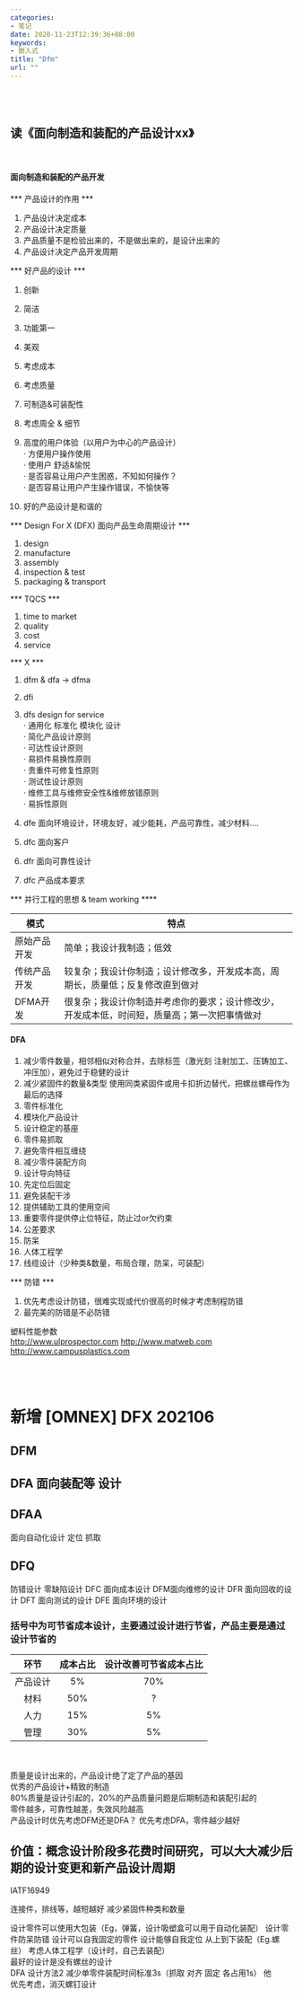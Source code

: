 ```yaml
---
categories:
- 笔记
date: 2020-11-23T12:39:36+08:00
keywords:
- 嵌入式
title: "Dfm"
url: ""
---
```

<br/>
<br/>

## 读《面向制造和装配的产品设计xx》

<br/>

#### 面向制造和装配的产品开发

*** 产品设计的作用 ***

1. 产品设计决定成本
1. 产品设计决定质量
1. 产品质量不是检验出来的，不是做出来的，是设计出来的
1. 产品设计决定产品开发周期

*** 好产品的设计 ***

1. 创新
1. 简洁
1. 功能第一
1. 美观
1. 考虑成本
1. 考虑质量
1. 可制造&可装配性
1. 考虑周全 & 细节
1. 高度的用户体验（以用户为中心的产品设计）
</br> · 方便用户操作使用
</br> · 使用户 舒适&愉悦
</br> · 是否容易让用户产生困惑，不知如何操作？
</br> · 是否容易让用户产生操作错误，不愉快等

1. 好的产品设计是和谐的

*** Design For X (DFX)  面向产品生命周期设计 ***

1. design
1. manufacture
1. assembly
1. inspection & test
1. packaging & transport

*** TQCS ***

1. time to market
1. quality
1. cost
1. service

*** X ***

1. dfm & dfa -> dfma
1. dfi
1. dfs design for service
</br> · 通用化 标准化 模块化 设计
</br> · 简化产品设计原则
</br> · 可达性设计原则
</br> · 易损件易换性原则
</br> · 贵重件可修复性原则
</br> · 测试性设计原则
</br> · 维修工具与维修安全性&维修放错原则
</br> · 易拆性原则

1. dfe 面向环境设计，环境友好，减少能耗，产品可靠性，减少材料....
1. dfc 面向客户
1. dfr 面向可靠性设计
1. dfc 产品成本要求

*** 并行工程的思想 & team working ****

|模式|特点|
|----|---|
|原始产品开发|简单；我设计我制造；低效|
|传统产品开发|较复杂；我设计你制造；设计修改多，开发成本高，周期长，质量低；反复修改直到做对|
|DFMA开发|很复杂；我设计你制造并考虑你的要求；设计修改少，开发成本低，时间短，质量高；第一次把事情做对|

#### DFA

1. 减少零件数量，相邻相似对称合并，去除标签（激光刻 注射加⼯、压铸加⼯、冲压加），避免过于稳健的设计
1. 减少紧固件的数量&类型 使用同类紧固件或用卡扣折边替代，把螺丝螺母作为最后的选择
1. 零件标准化
1. 模块化产品设计
1. 设计稳定的基座
1. 零件易抓取
1. 避免零件相互缠绕
1. 减少零件装配方向
1. 设计导向特征
1. 先定位后固定
1. 避免装配干涉
1. 提供辅助工具的使用空间
1. 重要零件提供停止位特征，防止过or欠约束
1. 公差要求
1. 防呆
1. 人体工程学
1. 线缆设计（少种类&数量，布局合理，防呆，可装配）

*** 防错 ***

1. 优先考虑设计防错，很难实现或代价很高的时候才考虑制程防错
1. 最完美的防错是不必防错


塑料性能参数 
<br/>http://www.ulprospector.com http://www.matweb.com
http://www.campusplastics.com


<br/>
<br/>

# 新增 [OMNEX] DFX 202106
## DFM
## DFA 面向装配等 设计
## DFAA
面向自动化设计 定位 抓取 
## DFQ
防错设计 零缺陷设计
DFC 面向成本设计
DFM面向维修的设计
DFR 面向回收的设计
DFT 面向测试的设计
DFE 面向环境的设计


### 括号中为可节省成本设计，主要通过设计进行节省，产品主要是通过设计节省的

|环节|成本占比|设计改善可节省成本占比|
|:-:|:-:|:-:|
|产品设计|5%|70%|
|材料|50%|?|
|人力|15%|5%|
|管理|30%|5%|
<br/>
<br/>
质量是设计出来的，产品设计绝了定了产品的基因
<br/>
优秀的产品设计+精致的制造
<br/>
80%质量是设计引起的，20%的产品质量问题是后期制造和装配引起的
<br/>
零件越多，可靠性越差，失效风险越高
<br/>
产品设计时优先考虑DFM还是DFA？ 优先考虑DFA，零件越少越好

## 价值：概念设计阶段多花费时间研究，可以大大减少后期的设计变更和新产品设计周期

IATF16949

连接件，排线等，越短越好
减少紧固件种类和数量

设计零件可以使用大包装（Eg，弹簧，设计吸塑盒可以用于自动化装配）
设计零件防呆防错
设计可以自我固定的零件
设计能够自我定位
从上到下装配（Eg.螺丝）
考虑人体工程学（设计时，自己去装配）
<br/>
最好的设计是没有螺丝的设计
<br/>
DFA 设计方法2
减少单零件装配时间标准3s（抓取 对齐 固定 各占用1s）
他
<br/>
优先考虑，消灭螺钉设计
<br/>
<br/>